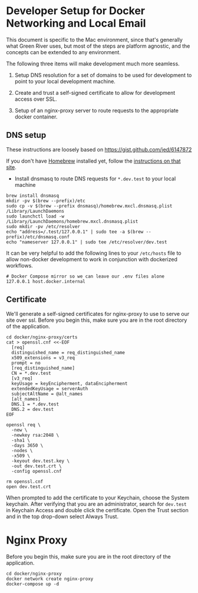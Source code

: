 # Developer Setup for Docker Networking and Local Email

This document is specific to the Mac environment, since that's generally what Green River uses, but most of the steps are platform agnostic, and the concepts can be extended to any environment.

The following three items will make development much more seamless.

1. Setup DNS resolution for a set of domains to be used for development to point to your local development machine.

2. Create and trust a self-signed certificate to allow for development access over SSL.

3. Setup of an nginx-proxy server to route requests to the appropriate docker container.

## DNS setup
These instructions are loosely based on https://gist.github.com/jed/6147872

If you don't have [Homebrew](http://brew.sh/) installed yet, follow the [instructions on that site](http://brew.sh/).

* Install dnsmasq to route DNS requests for `*.dev.test` to your local machine
```
brew install dnsmasq
mkdir -pv $(brew --prefix)/etc
sudo cp -v $(brew --prefix dnsmasq)/homebrew.mxcl.dnsmasq.plist /Library/LaunchDaemons
sudo launchctl load -w /Library/LaunchDaemons/homebrew.mxcl.dnsmasq.plist
sudo mkdir -pv /etc/resolver
echo "address=/.test/127.0.0.1" | sudo tee -a $(brew --prefix)/etc/dnsmasq.conf
echo "nameserver 127.0.0.1" | sudo tee /etc/resolver/dev.test
```

It can be very helpful to add the following lines to your `/etc/hosts` file to allow non-docker development to work in conjunction with dockerized workflows.

```
# Docker Compose mirror so we can leave our .env files alone
127.0.0.1 host.docker.internal
```

## Certificate
We'll generate a self-signed certificates for nginx-proxy to use to serve our site over ssl.  Before you begin this, make sure you are in the root directory of the application.
```
cd docker/nginx-proxy/certs
cat > openssl.cnf <<-EOF
  [req]
  distinguished_name = req_distinguished_name
  x509_extensions = v3_req
  prompt = no
  [req_distinguished_name]
  CN = *.dev.test
  [v3_req]
  keyUsage = keyEncipherment, dataEncipherment
  extendedKeyUsage = serverAuth
  subjectAltName = @alt_names
  [alt_names]
  DNS.1 = *.dev.test
  DNS.2 = dev.test
EOF

openssl req \
  -new \
  -newkey rsa:2048 \
  -sha1 \
  -days 3650 \
  -nodes \
  -x509 \
  -keyout dev.test.key \
  -out dev.test.crt \
  -config openssl.cnf

rm openssl.cnf
open dev.test.crt
```

When prompted to add the certificate to your Keychain, choose the System keychain.  After verifying that you are an administrator, search for `dev.test` in Keychain Access and double click the certificate.  Open the Trust section and in the top drop-down select Always Trust.

# Nginx Proxy

Before you begin this, make sure you are in the root directory of the application.

```
cd docker/nginx-proxy
docker network create nginx-proxy
docker-compose up -d
```